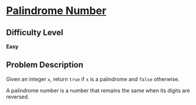 # [Palindrome Number](https://leetcode.com/problems/palindrome-number/description/)

## Difficulty Level
**Easy**

## Problem Description

Given an integer `x`, return `true` if `x` is a palindrome and `false` otherwise.

A palindrome number is a number that remains the same when its digits are reversed.

